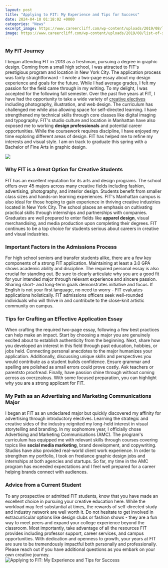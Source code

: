 ```yaml
---
layout: post
title: "Applying to FIT: My Experience and Tips for Success"
date: 2024-04-10 01:18:02 +0000
categories: "News"
excerpt_image: https://www.careercliff.com/wp-content/uploads/2019/08/list-of-skills-to-put-on-a-resume-min.png?is-pending-load=1
image: https://www.careercliff.com/wp-content/uploads/2019/08/list-of-skills-to-put-on-a-resume-min.png?is-pending-load=1
---
```


### My FIT Journey
I began attending FIT in 2013 as a freshman, pursuing a degree in graphic design. Coming from a small high school, I was attracted to FIT's prestigious program and location in New York City. The application process was fairly straightforward - I wrote a two-page essay about my design experience and goals for the future. While I had average grades, I felt my passion for the field came through in my writing. To my delight, I was accepted for the following fall semester. 
Over the past five years at FIT, I have had the opportunity to take a wide variety of [creative electives](https://store.fi.io.vn/cute-axolotl-funny-i-axolotl-questions-salamander-265/women&) including photography, illustration, and web design. The curriculum has challenged me while also allowing space for self-directed learning.  I have strengthened my technical skills through core classes like digital imaging and typography. FIT's studio culture and location in Manhattan have also exposed me to working **design professionals** and potential career opportunities. While the coursework requires discipline, I have enjoyed my time exploring different areas of design. FIT has helped me to refine my interests and visual style. I am on track to graduate this spring with a Bachelor of Fine Arts in graphic design.

![](https://uploads-kickresume-com.s3.amazonaws.com/editor-uploads/2022/10/27/work_experience_section.png)
### Why FIT is a Great Option for Creative Students
FIT has an excellent reputation for its arts and design programs. The school offers over 45 majors across many creative fields including fashion, advertising, photography, and interior design. Students benefit from smaller class sizes and hands-on learning experiences. FIT's Manhattan campus is also ideal for those hoping to gain experience in thriving creative industries located in New York City. The school places an emphasis on cultivating practical skills through internships and partnerships with companies. Graduates are well prepared to enter fields like **apparel design**, visual merchandising, and media production upon completing their degrees. FIT continues to be a top choice for students serious about careers in creative and visual industries.
### Important Factors in the Admissions Process
For high school seniors and transfer students alike, there are a few key components of a strong FIT application. Maintaining at least a 3.0 GPA shows academic ability and discipline. The required personal essay is also crucial for standing out. Be sure to clearly articulate why you are a good fit for your intended major through relevant experience and sincere passion. Sharing short- and long-term goals demonstrates initiative and focus. If English is not your first language, no need to worry - FIT evaluates applications holistically. FIT admissions officers seek well-rounded individuals who will thrive in and contribute to the close-knit artistic community on campus.
### Tips for Crafting an Effective Application Essay 
When crafting the required two-page essay, following a few best practices can help make an impact. Start by choosing a major you are genuinely excited about to establish authenticity from the beginning. Next, share how you developed an interest in this field through past education, hobbies, or jobs held. Connecting personal anecdotes to the major humanizes your application. Additionally, discussing unique skills and perspectives you would contribute as a student builds confidence. Ensure grammar and spelling are polished as small errors could prove costly. Ask teachers or parentsto proofread. Finally, have passion shine through without coming across as overzealous. With some focused preparation, you can highlight why you are a strong applicant for FIT.
### My Path as an Advertising and Marketing Communications Major 
I began at FIT as an undeclared major but quickly discovered my affinity for advertising through introductory electives. Learning the strategic and creative sides of the industry reignited my long-held interest in visual storytelling and branding. In my sophomore year, I officially chose Advertising and Marketing Communications (AMC). The program's curriculum has equipped me with relevant skills through courses covering topics like **social media marketing**, brand development, and copywriting. Studios have also provided real-world client work experience. In order to strengthen my portfolio, I took on freelance graphic design jobs and internships at both agencies and startups. So far, my time in the AMC program has exceeded expectations and I feel well prepared for a career helping brands connect with audiences.
### Advice from a Current Student
To any prospective or admitted FIT students, know that you have made an excellent choice in pursuing your creative education here. While the workload may feel substantial at times, the rewards of self-directed study and industry network are well worth it. Do not hesitate to get involved in extracurricular options like design clubs or fashion shows - they are a fun way to meet peers and expand your college experience beyond the classroom. Most importantly, take advantage of all the resources FIT provides including professor support, career services, and campus opportunities. With dedication and openness to growth, your years at FIT are sure to be tremendously impactful both personally and professionally. Please reach out if you have additional questions as you embark on your own creative journey.
![Applying to FIT: My Experience and Tips for Success](https://www.careercliff.com/wp-content/uploads/2019/08/list-of-skills-to-put-on-a-resume-min.png?is-pending-load=1)